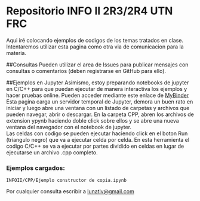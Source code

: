 # Repositorio INFO II 2R3/2R4 UTN FRC


Aqui iré colocando ejemplos de codigos de los temas tratados en clase. Intentaremos utilizar esta pagina como otra via de comunicacion para la materia. 

##Consultas
Pueden utilizar el area de Issues para publicar mensajes con consultas o comentarios (deben registrarse en GitHub para ello).

##Ejemplos en Jupyter
Asimismo, estoy preparando notebooks de jupyter en C/C++ para que puedan ejecutar de manera interactiva los ejemplos y hacer pruebas online. Pueden acceder mediante este enlace de [MyBinder](https://mybinder.org/v2/gh/lunativ/INFOII.git/master) 
Esta pagina carga un servidor temporal de Jupyter, demora un buen rato en iniciar y luego abre una ventana con un listado de carpetas y archivos que pueden navegar, abrir o descargar. 
En la carpeta CPP, abren los archivos de extension ypynb haciendo doble click sobre ellos y se abre una nueva ventana del navegador con el notebook de jupyter.  
Las celdas con codigo se pueden ejecutar haciendo click en el boton Run (triangulo negro) que va a ejecutar celda por celda. 
En esta herramienta el codigo C/C++ se va a ejecutar por partes dividido en celdas en lugar de ejecutarse un archivo .cpp completo.


### Ejemplos cargados:
```
INFOII/CPP/Ejemplo constructor de copia.ipynb
```

Por cualquier consulta escribir a lunativ@gmail.com
